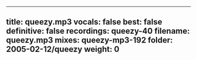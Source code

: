 
---
title: queezy.mp3
vocals: false
best: false
definitive: false
recordings: queezy-40
filename: queezy.mp3
mixes: queezy-mp3-192
folder: 2005-02-12/queezy
weight: 0
---
